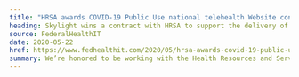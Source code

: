```yaml
---
title: "HRSA awards COVID-19 Public Use national telehealth Website contract"
heading: Skylight wins a contract with HRSA to support the delivery of Telehealth.HHS.gov
source: FederalHealthIT
date: 2020-05-22
href: https://www.fedhealthit.com/2020/05/hrsa-awards-covid-19-public-use-national-telehealth-website-contract/
summary: We’re honored to be working with the Health Resources and Services Administration on the new Telehealth.HHS.gov initiative. This website will help advance the use of remote health care throughout the nation.
---
```

